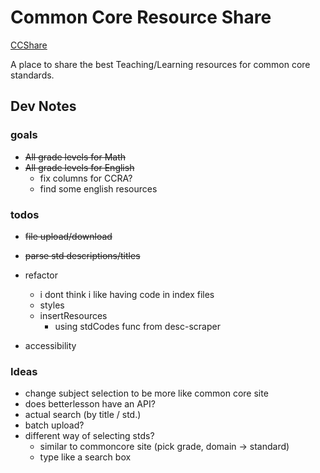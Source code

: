 # Common Core Resource Share

[CCShare](https://ccshare.herokuapp.com/cc/)

A place to share the best Teaching/Learning resources for common core standards.

## Dev Notes

### goals

- <s>All grade levels for Math</s>
- <s>All grade levels for English</s>
  - fix columns for CCRA?
  - find some english resources

### todos
- <s>file upload/download</s>

- <s>parse std descriptions/titles</s>

- refactor
  - i dont think i like having code in index files
  - styles
  - insertResources
    - using stdCodes func from desc-scraper

- accessibility

### Ideas
- change subject selection to be more like common core site
- does betterlesson have an API?
- actual search (by title / std.)
- batch upload?
- different way of selecting stds?
  - similar to commoncore site (pick grade, domain -> standard)
  - type like a search box

